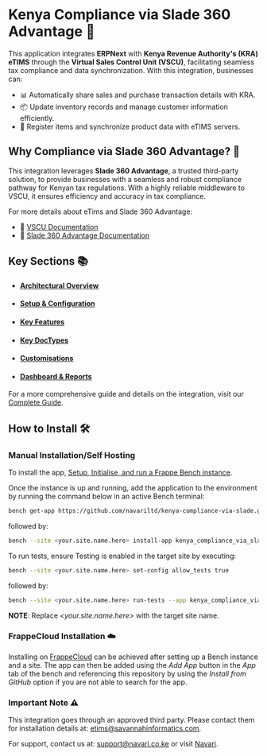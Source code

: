 # Kenya Compliance via Slade 360 Advantage 🚀

This application integrates **ERPNext** with **Kenya Revenue Authority's (KRA) eTIMS** through the **Virtual Sales Control Unit (VSCU)**, facilitating seamless tax compliance and data synchronization. With this integration, businesses can:

- 📊 Automatically share sales and purchase transaction details with KRA.
- 📦 Update inventory records and manage customer information efficiently.
- 🛒 Register items and synchronize product data with eTIMS servers.

## Why Compliance via Slade 360 Advantage? 🤔

This integration leverages **Slade 360 Advantage**, a trusted third-party solution, to provide businesses with a seamless and robust compliance pathway for Kenyan tax regulations. With a highly reliable middleware to VSCU, it ensures efficiency and accuracy in tax compliance.

For more details about eTims and Slade 360 Advantage:

- 📄 [VSCU Documentation](https://www.kra.go.ke/images/publications/VSCU_Specification_Document_v2.0.pdf)
- 📘 [Slade 360 Advantage Documentation](https://developers.slade360.com/docs/getting-started)

## Key Sections 📚

- #### [Architectural Overview](kenya_compliance_via_slade/docs/architecture.md)

- #### [Setup & Configuration](kenya_compliance_via_slade/docs/setup_configuration.md)

- #### [Key Features](kenya_compliance_via_slade/docs/features.md)

- #### [Key DocTypes](kenya_compliance_via_slade/docs/doctypes.md)

- #### [Customisations](kenya_compliance_via_slade/docs/customisations.md)

- #### [Dashboard & Reports](kenya_compliance_via_slade/docs/dashboard_reports.md)

For a more comprehensive guide and details on the integration, visit our [Complete Guide](https://github.com/navariltd/kenya-compliance-via-slade/wiki).

## How to Install 🛠️

### Manual Installation/Self Hosting

To install the app, [Setup, Initialise, and run a Frappe Bench instance](https://frappeframework.com/docs/user/en/installation).

Once the instance is up and running, add the application to the environment by running the command below in an active Bench terminal:

```sh
bench get-app https://github.com/navariltd/kenya-compliance-via-slade.git
```

followed by:

```sh
bench --site <your.site.name.here> install-app kenya_compliance_via_slade
```

To run tests, ensure Testing is enabled in the target site by executing:

```sh
bench --site <your.site.name.here> set-config allow_tests true
```

followed by:

```sh
bench --site <your.site.name.here> run-tests --app kenya_compliance_via_slade
```

**NOTE**: Replace _<your.site.name.here>_ with the target site name.

### FrappeCloud Installation ☁️

Installing on [FrappeCloud](https://frappecloud.com/docs/introduction) can be achieved after setting up a Bench instance and a site. The app can then be added using the _Add App_ button in the _App_ tab of the bench and referencing this repository by using the _Install from GitHub_ option if you are not able to search for the app.

### Important Note ⚠️

This integration goes through an approved third party. Please contact them for installation details at: [etims@savannahinformatics.com](mailto:etims@savannahinformatics.com).

For support, contact us at: [support@navari.co.ke](mailto:support@navari.co.ke) or visit [Navari](https://navari.co.ke/).
